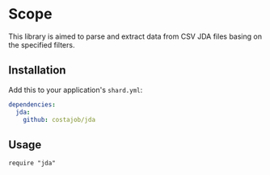 # Scope
This library is aimed to parse and extract data from CSV JDA files basing on the specified filters.

## Installation

Add this to your application's `shard.yml`:

```yaml
dependencies:
  jda:
    github: costajob/jda
```

## Usage

```crystal
require "jda"
```
